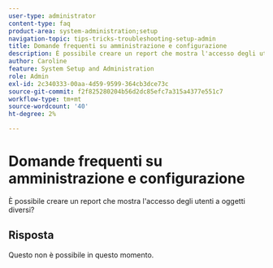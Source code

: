 ```yaml
---
user-type: administrator
content-type: faq
product-area: system-administration;setup
navigation-topic: tips-tricks-troubleshooting-setup-admin
title: Domande frequenti su amministrazione e configurazione
description: È possibile creare un report che mostra l'accesso degli utenti a oggetti diversi?
author: Caroline
feature: System Setup and Administration
role: Admin
exl-id: 2c340333-00aa-4d59-9599-364cb3dce73c
source-git-commit: f2f825280204b56d2dc85efc7a315a4377e551c7
workflow-type: tm+mt
source-wordcount: '40'
ht-degree: 2%

---
```


# Domande frequenti su amministrazione e configurazione

È possibile creare un report che mostra l&#39;accesso degli utenti a oggetti diversi?

## Risposta

Questo non è possibile in questo momento.
